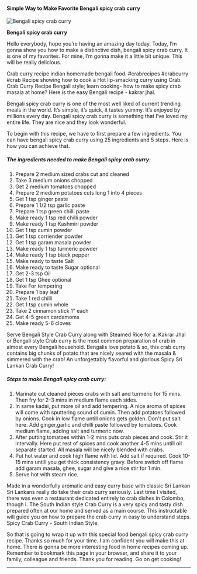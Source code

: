             

#### Simple Way to Make Favorite Bengali spicy crab curry

![Bengali spicy crab curry](https://img-global.cpcdn.com/recipes/b94752040924362c/751x532cq70/bengali-spicy-crab-curry-recipe-main-photo.jpg)

**Bengali spicy crab curry**

Hello everybody, hope you’re having an amazing day today. Today, I’m gonna show you how to make a distinctive dish, bengali spicy crab curry. It is one of my favorites. For mine, I’m gonna make it a little bit unique. This will be really delicious.

Crab curry recipe indian homemade bengali food. #crabrecipes #crabcurry #crab Recipe showing how to cook a Hot lip-smacking curry using Crab. Crab Curry Recipe Bengali style; learn cooking- how to make spicy crab masala at home? Here is the easy Bengali recipe - kakrar jhal.

Bengali spicy crab curry is one of the most well liked of current trending meals in the world. It’s simple, it’s quick, it tastes yummy. It’s enjoyed by millions every day. Bengali spicy crab curry is something that I’ve loved my entire life. They are nice and they look wonderful.

To begin with this recipe, we have to first prepare a few ingredients. You can have bengali spicy crab curry using 25 ingredients and 5 steps. Here is how you can achieve that.

##### The ingredients needed to make Bengali spicy crab curry:

1.  Prepare 2 medium sized crabs cut and cleaned
2.  Take 3 medium onions chopped
3.  Get 2 medium tomatoes chopped
4.  Prepare 2 medium potatoes cuts long 1 into 4 pieces
5.  Get 1 tsp ginger paste
6.  Prepare 1 1/2 tsp garlic paste
7.  Prepare 1 tsp green chilli paste
8.  Make ready 1 tsp red chilli powder
9.  Make ready 1 tsp Kashmiri powder
10.  Get 1 tsp cumin powder
11.  Get 1 tsp corriender powder
12.  Get 1 tsp garam masala powder
13.  Make ready 1 tsp turmeric powder
14.  Make ready 1 tsp black pepper
15.  Make ready to taste Salt
16.  Make ready to taste Sugar optional
17.  Get 2-3 tsp Oil
18.  Get 1 tsp Ghee optional
19.  Take For tempering
20.  Prepare 1 bay leaf
21.  Take 1 red chilli
22.  Get 1 tsp cumin whole
23.  Take 2 cinnamon stick 1" each
24.  Get 4-5 green cardamoms
25.  Make ready 5-6 cloves

Serve Bengali Style Crab Curry along with Steamed Rice for a. Kakrar Jhal or Bengali style Crab curry is the most common preparation of crab in almost every Bengali household. Bengalis love potato & so, this crab curry contains big chunks of potato that are nicely seared with the masala & simmered with the crab! An unforgettably flavorful and glorious Spicy Sri Lankan Crab Curry!

##### Steps to make Bengali spicy crab curry:

1.  Marinate cut cleaned pieces crabs with salt and turmeric for 15 mins. Then fry for 2-3 mins in medium flame each sides.
2.  In same kadai, put more oil and add tempering. A nice aroma of spices will come with sputtering sound of cumin. Then add potatoes followed by onions. Cook in low flame untill onions gets golden. Don't put salt here. Add ginger,garlic and chilli paste followed by tomatoes. Cook medium flame, adding salt and turmeric now.
3.  After putting tomatoes within 1-2 mins puts crab pieces and cook. Stir it intervally. Here put rest of spices and cook another 4-5 mins untill oil separate started. All masala will be nicely blended with crabs.
4.  Put hot water and cook high flame with lid. Add salt if required. Cook 10-15 mins untill you get thick consistency gravy. Before switch off flame add garam masala, ghee, sugar and give a nice stir for 1 min.
5.  Serve hot with steam rice.

Made in a wonderfully aromatic and easy curry base with classic Sri Lankan Sri Lankans really do take their crab curry seriously. Last time I visited, there was even a restaurant dedicated entirely to crab dishes in Colombo, though I. The South Indian style Crab Curry is a very spicy and tasty dish prepared often at our home and served as a main course. This instructable will guide you on how to prepare the crab curry in easy to understand steps. Spicy Crab Curry - South Indian Style.

So that is going to wrap it up with this special food bengali spicy crab curry recipe. Thanks so much for your time. I am confident you will make this at home. There is gonna be more interesting food in home recipes coming up. Remember to bookmark this page in your browser, and share it to your family, colleague and friends. Thank you for reading. Go on get cooking!

* * *